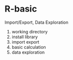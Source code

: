 # R-basic
Import/Export, Data Exploration

1. working directory
2. install library
3. import export
4. basic calculation
5. data exploration 

